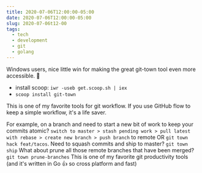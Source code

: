 ```yaml
---
title: 2020-07-06T12:00:00-05:00
date: 2020-07-06T12:00:00-05:00
slug: 2020-07-06t12-00
tags:
  - tech
  - development
  - git
  - golang
---
```

Windows users, nice little win for making the great git-town tool even more accessible. 🎉

* install scoop: `iwr -useb get.scoop.sh | iex`
* `scoop install git-town`

This is one of my favorite tools for git workflow. If you use GitHub flow to keep a simple workflow, it's a life saver.

For example, on a branch and need to start a new bit of work to keep your commits atomic? `switch to master > stash pending work > pull latest with rebase > create new branch > push branch` to remote OR `git town hack feat/tacos`. Need to squash commits and ship to master? `git town ship` What about prune all those remote branches that have been merged? `git town prune-branches` This is one of my favorite git productivity tools (and it's written in Go 👍  so cross platform and fast)
